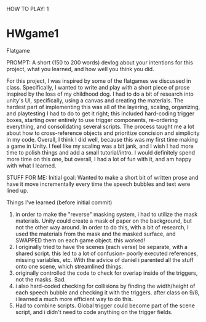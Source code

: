 HOW TO PLAY:
1


# HWgame1
Flatgame

PROMPT: A short (150 to 200 words) devlog about your intentions for this project, what you learned, and how well you think you did.

For this project, I was inspired by some of the flatgames we discussed in class. Specifically, I wanted to write and play with a short piece of prose inspired by the loss of my childhood dog. 
I had to do a bit of research into unity's UI, specifically, using a canvas and creating the materials. The hardest part of implementing this was all of the layering, scaling, organizing, and playtesting I had to do to get it right; this included hard-coding trigger boxes, starting over entirely to use trigger components, re-ordering everything, and consolidating several scripts. The process taught me a lot about how to cross-reference objects and prioritize concision and simplicity in my code. 
Overall, I think I did well, because this was my first time making a game in Unity. I feel like my scaling was a bit jank, and I wish I had more time to polish things and add a small tutorial/intro. I would definitely spend more time on this one, but overall, I had a lot of fun with it, and am happy with what I learned.
 



STUFF FOR ME:
Initial goal: Wanted to make a short bit of written prose and have it move incrementally every time the speech bubbles and text were lined up. 

Things I've learned (before initial commit) 
1. in order to make the "reverse" masking system, i had to utilize the mask materials. Unity could create a mask of paper on the background, but not the other way around. In order to do this, with a bit of research, I used the materials from the mask and the masked surface, and SWAPPED them on each game object. this worked!
2. I originally tried to have the scenes (each verse) be separate, with a shared script. this led to a  lot of confusion- poorly executed references, missing variables, etc. With the advice of daniel i parented all the stuff onto one scene, which streamlined things.
3. originally controlled the code to check for overlap inside of the triggers, not the masks. Bad.
4. i also hard-coded checking for collisions by finding the width/height of each speech bubble and checking it with the triggers. after class on 9/8, i learned a much more efficient way to do this.
5. Had to combine scripts. Global trigger could become part of the scene script, and i didn't need to code anything on the trigger fields. 
